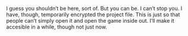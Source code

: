 I guess you shouldn’t be here, sort of. But you can be. I can’t stop you.
I have, though, temporarily encrypted the project file. This is just so that people can’t simply open it and open the game inside out. I’ll make it accesible in a while, though not just now.
